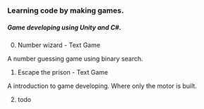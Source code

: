 ### Learning code by making games.

##### Game developing using Unity and C#.

0. Number wizard - Text Game

  A number guessing game using binary search.
  
1. Escape the prison - Text Game

  A introduction to game developing. Where only the motor is built. 

2. todo

